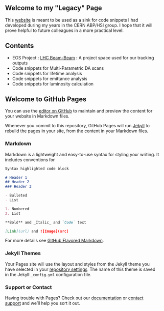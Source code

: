 ## Welcome to my "Legacy" Page

This [website](https://nkarast.github.io/nkarastAccelLegacy/) is meant to be used as a sink for code snippets I had developed during my years in the CERN ABP/HSI group. I hope that it will prove helpful to future colleagues in a more practical level.

## Contents

- EOS Project : [LHC Beam-Beam](eos_project/eos_project.md) : A project space used for our tracking outputs
- Code snippets for Multi-Parametric DA scans
- Code snippets for lifetime analysis
- Code snippets for emittance analysis
- Code snippets for luminosity calculation 







## Welcome to GitHub Pages

You can use the [editor on GitHub](https://github.com/nkarast/nkarastAccelLegacy/edit/master/README.md) to maintain and preview the content for your website in Markdown files.

Whenever you commit to this repository, GitHub Pages will run [Jekyll](https://jekyllrb.com/) to rebuild the pages in your site, from the content in your Markdown files.

### Markdown

Markdown is a lightweight and easy-to-use syntax for styling your writing. It includes conventions for

```markdown
Syntax highlighted code block

# Header 1
## Header 2
### Header 3

- Bulleted
- List

1. Numbered
2. List

**Bold** and _Italic_ and `Code` text

[Link](url) and ![Image](src)
```

For more details see [GitHub Flavored Markdown](https://guides.github.com/features/mastering-markdown/).

### Jekyll Themes

Your Pages site will use the layout and styles from the Jekyll theme you have selected in your [repository settings](https://github.com/nkarast/nkarastAccelLegacy/settings). The name of this theme is saved in the Jekyll `_config.yml` configuration file.

### Support or Contact

Having trouble with Pages? Check out our [documentation](https://help.github.com/categories/github-pages-basics/) or [contact support](https://github.com/contact) and we’ll help you sort it out.
